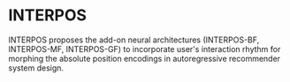 # INTERPOS
INTERPOS proposes the add-on neural architectures (INTERPOS-BF, INTERPOS-MF, INTERPOS-GF) to incorporate user's interaction rhythm for morphing the absolute position encodings in autoregressive recommender system design.
